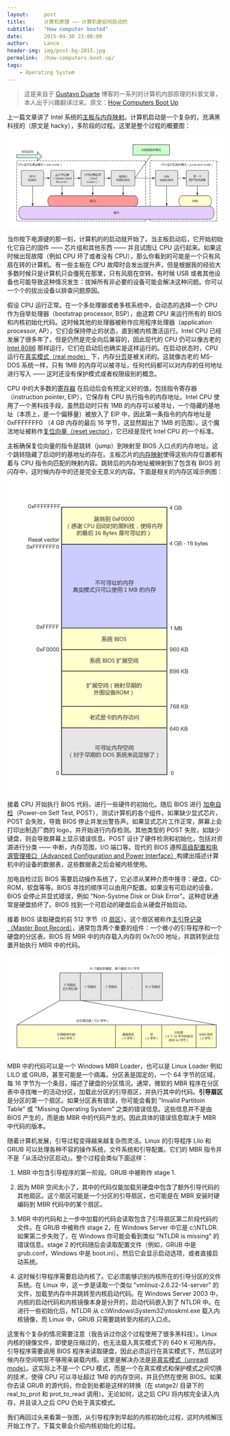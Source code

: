 ```yaml
---
layout:     post
title:      计算机原理 —— 计算机是如何启动的
subtitle:   "How computer booted"
date:       2015-04-30 23:00:00
author:     Lance
header-img: img/post-bg-2015.jpg
permalink:  /how-computers-boot-up/
tags:
    - Operating System
---
```


> 这是来自于 [Gustavo Duarte](http://duartes.org/gustavo/blog/) 博客的一系列的计算机内部原理的科普文章，本人出于兴趣翻译过来。原文：[How Computers Boot Up](http://duartes.org/gustavo/blog/post/how-computers-boot-up/)

上一篇文章讲了 Intel 系统的[主板与内存映射](http://liaoph.com/motherboard-and-memory-map/)。计算机启动是一个复杂的，充满黑科技的（原文是 hacky），多阶段的过程。这里是整个过程的概要图：

![](/img/in-post/how-computers-boot-up/boot-process.png)

当你按下电源键的那一刻，计算机的的启动就开始了。当主板启动后，它开始初始化它自己的固件 —— 芯片组和其他东西 —— 并且试图让 CPU 运行起来。如果这时候出现故障（例如 CPU 坏了或者没有 CPU），那么你看到的可能是一个只有风扇在转的计算机。有一些主板在 CPU 故障时会发出提升声，但是根据我的经验大多数时候只是计算机只会僵死在那里，只有风扇在空转。有时候 USB 或者其他设备也可能导致这种情况发生：拔掉所有非必要的设备可能会解决这种问题。你可以一个个的拔出设备以排查问题原因。

假设 CPU 运行正常。在一个多处理器或者多核系统中，会动态的选择一个 CPU 作为自举处理器（bootstrap processor, BSP），由这颗 CPU 来运行所有的 BIOS 和内核初始化代码。这时候其他的处理器被称作应用程序处理器（application processor, AP），它们会保持停止的状态，直到被内核激活运行。Intel CPU 已经发展了很多年了，但是仍然是完全向后兼容的，因此现代的 CPU 仍可以像古老的 [Intel 8086](http://en.wikipedia.org/wiki/Intel_8086) 那样运行，它们在启动后也确实是这样运行的。在启动状态时，CPU 运行在[真实模式（real mode）](http://en.wikipedia.org/wiki/Real_mode) 下，内存[分页](http://en.wikipedia.org/wiki/Paging)是被关闭的。这就像古老的 MS-DOS 系统一样，只有 1MB 的内存可以被寻址，任何代码都可以对内存的任何地址进行写入 —— 这时还没有保护模式或者权限级别的概念。

CPU 中的大多数的[寄存器](http://en.wikipedia.org/wiki/Processor_register) 在启动后会有预定义好的值，包括指令寄存器（instruction pointer, EIP），它保存有 CPU 执行指令的内存地址。Intel CPU 使用了一个黑科技手段，虽然启动时只有 1MB 的内存可以被寻址，一个隐藏的基地址（本质上，是一个偏移量）被放入了 EIP 中，因此第一条指令的内存地址是 0xFFFFFFF0 （4 GB 内存的最后 16 字节，这显然超出了 1MB 的范围）。这个魔法地址被称作[复位向量（reset vector）](http://en.wikipedia.org/wiki/Reset_vector)，它已经是现代 Intel CPU 的一个标准。

主板确保复位向量的指令是跳转（jump）到映射至 BIOS 入口点的内存地址。这个跳转隐藏了启动时的基地址的存在。主板芯片的[内存映射](http://liaoph.com/motherboard-and-memory-map/)使得这些内存位置都有着与 CPU 指令向匹配的映射内容。跳转后的内存地址被映射到了包含有 BIOS 的闪存中，这时候内存中的还是完全无意义的内容。下面是相关的内存区域示例图：

![](/img/in-post/how-computers-boot-up/memory-map.png)

接着 CPU 开始执行 BIOS 代码，进行一些硬件的初始化。随后 BIOS 进行 [加电自检](http://en.wikipedia.org/wiki/Power_on_self_test)（Power-on Self Test, POST），测试计算机的各个组件。如果缺少显式芯片，POST 会失败，导致 BIOS 停止并发出警告声。如果显式芯片工作正常，屏幕上会打印出制造厂商的 logo，并开始进行内存检测。其他类型的 POST 失败，如缺少键盘，则会导致屏幕上显示错误信息。POST 设计了硬件检测和初始化，包括对资源进行分类 —— 中断，内存范围，I/O 端口等。现代的 BIOS 遵照[高级配置和电源管理接口（Advanced Configuration and Power Interface）](http://en.wikipedia.org/wiki/ACPI)构建出描述计算机中的设备的数据表，这些数据表之后会被内核使用。

加电自检过后 BIOS 需要启动操作系统了，它必须从某种介质中搜寻：硬盘，CD-ROM，软盘等等。BIOS 寻找的顺序可以由用户配置。如果没有可启动的设备，BIOS 会停止并显式错误，例如 "Non-Systme Disk or Disk Error"。这种症状通常是硬盘损坏了。BIOS 找到一个可启动的硬盘后会从硬盘开始启动。

接着 BIOS 读取硬盘的前 512 字节（0 [扇区](http://en.wikipedia.org/wiki/Disk_sector)）。这个扇区被称作[主引导记录（Master Boot Record）](http://en.wikipedia.org/wiki/Master_boot_record)，通常包含两个重要的组件：一个微小的引导程序和一个硬盘的分区表。BIOS 将 MBR 中的内存载入内存的 0x7c00 地址，并跳转到此位置开始执行 MBR 中的代码。

![](/img/in-post/how-computers-boot-up/mbr.png)

MBR 中的代码可以是一个 Windows MBR Loader，也可以是 Linux Loader 例如 LILO 或 GRUB，甚至可能是一个病毒。分区表是固定的，一个 64 字节的区域，每 16 字节为一个条目，描述了硬盘的分区情况。通常，微软的 MBR 程序在分区表中寻找唯一的活动分区，加载此分区的引导扇区，并执行其中的代码。**引导扇区**是分区的第一个扇区。如果分区表有错误，你可能会看到 "Invalid Partitoin Table" 或 "Missing Operating System" 之类的错误信息。这些信息并不是由 BIOS 产生的，而是由 MBR 中的代码产生的。因此具体的错误信息取决于 MBR 中代码的版本。

随着计算机发展，引导过程变得越来越复杂而灵活。Linux 的引导程序 Lilo 和 GRUB 可以处理各种不容的操作系统，文件系统和引导配置。它们的 MBR 指令并不是「从活动分区启动」。整个过程会类似下面这样：

1. MBR 中包含引导程序的第一阶段。GRUB 中被称作 stage 1.

2. 因为 MBR 空间太小了，其中的代码仅能加载另硬盘中包含了额外引导代码的其他扇区。这个扇区可能是一个分区的引导扇区，也可能是在 MBR 安装时硬编码到 MBR 代码中的某个扇区。

3. MBR 中的代码和上一步中加载的代码会读取包含了引导扇区第二阶段代码的文件。在 GRUB 中被称作 stage 2，在 Windows Server 中它是 c:\NTLDR. 如果第二步失败了，在 Windows 你可能会看到类似 "NTLDR is missing" 的错误信息。stage 2 的代码随后会读取配置文件（例如，GRUB 中是 grub.conf，Windows 中是 boot.ini）。然后它会显示启动选项，或者直接启动系统。

4. 这时候引导程序需要启动内核了。它必须能够识别内核所在的引导分区的文件系统。在 Linux 中，这一步是读取一个类似 "vmlinuz-2.6.22-14-server" 的文件，加载至内存中并跳转至内核启动代码。在 Windows Server 2003 中，内核的启动代码和内核镜像本身是分开的，启动代码嵌入到了 NTLDR 中。在进行一些初始化后，NTLDR 从 c:\Windows\System32\ntoskrnl.exe 载入内核镜像，而 Linux 中，GRUB 只需要跳转至内核的入口点。

这里有个复杂的情况需要注意（我告诉过你这个过程使用了很多黑科技）。Linux 内核的镜像文件，即使是压缩过的，也无法载入真实模式下的 640 K 可用内存。引导程序需要调用 BIOS 程序来读取硬盘，因此必须运行在真实模式下，然后这时候内存空间明显不够用来装载内核。这里是解决办法是[非真实模式（unreadl mode）](http://en.wikipedia.org/wiki/Unreal_mode)。这实际上不是一个 CPU 模式，而是一个在真实模式和保护模式之间切换的技术，使得 CPU 可以寻址超过 1MB 的内存空间，并且仍然在使用 BIOS。如果你去读 GRUB 的源代码，你会到处都是这样的转换（在 statge2/ 目录下的 real_to_prot 和 prot_to_read 调用）。无论如何，这之后 CPU 将内核完全读入内存，并且读入之后 CPU 仍处于真实模式。

我们再回过头来看第一张图，从引导程序到早起的内核初始化过程，这时内核解压开始工作了。下篇文章会介绍内核初始化的过程。
